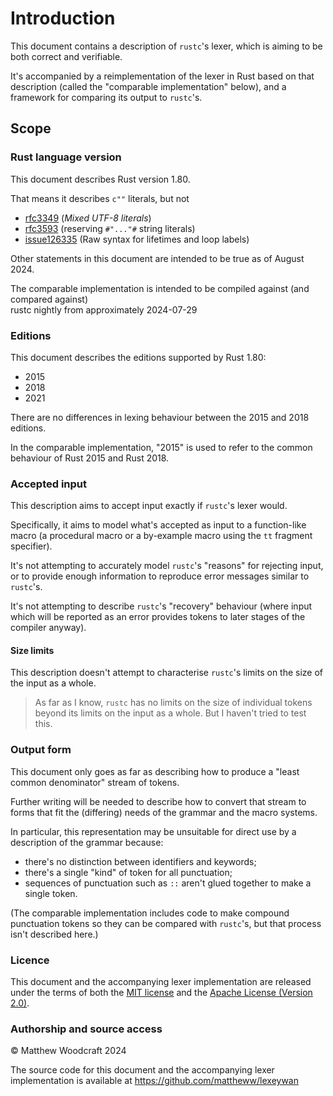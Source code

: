 # Introduction

This document contains a description of `rustc`'s lexer,
which is aiming to be both correct and verifiable.

It's accompanied by a reimplementation of the lexer in Rust based on that description
(called the "comparable implementation" below),
and a framework for comparing its output to `rustc`'s.

## Scope

### Rust language version

This document describes Rust version 1.80.

That means it describes `c""` literals, but not

- [rfc3349] (*Mixed UTF-8 literals*)
- [rfc3593] (reserving `#"..."#` string literals)
- [issue126335] (Raw syntax for lifetimes and loop labels)

Other statements in this document are intended to be true as of August 2024.

The comparable implementation is intended to be compiled against (and compared against)\
rustc nightly from approximately 2024-07-29


### Editions

This document describes the editions supported by Rust 1.80:
- 2015
- 2018
- 2021

There are no differences in lexing behaviour between the 2015 and 2018 editions.

In the comparable implementation, "2015" is used to refer to the common behaviour of Rust 2015 and Rust 2018.


### Accepted input

This description aims to accept input exactly if `rustc`'s lexer would.

Specifically, it aims to model what's accepted as input to a function-like macro
(a procedural macro or a by-example macro using the `tt` fragment specifier).

It's not attempting to accurately model `rustc`'s "reasons" for rejecting input,
or to provide enough information to reproduce error messages similar to `rustc`'s.

It's not attempting to describe `rustc`'s "recovery" behaviour
(where input which will be reported as an error provides tokens to later stages of the compiler anyway).


#### Size limits

This description doesn't attempt to characterise `rustc`'s limits on the size of the input as a whole.

> As far as I know, `rustc` has no limits on the size of individual tokens beyond its limits on the input as a whole.
> But I haven't tried to test this.


### Output form

This document only goes as far as describing how to produce a "least common denominator" stream of tokens.

Further writing will be needed to describe how to convert that stream to forms that fit the (differing) needs of the grammar and the macro systems.

In particular, this representation may be unsuitable for direct use by a description of the grammar because:

- there's no distinction between identifiers and keywords;
- there's a single "kind" of token for all punctuation;
- sequences of punctuation such as `::` aren't glued together to make a single token.

(The comparable implementation includes code to make compound punctuation tokens so they can be compared with `rustc`'s, but that process isn't described here.)


### Licence

This document and the accompanying lexer implementation are released under the terms of both the [MIT license] and the [Apache License (Version 2.0)].

[MIT license]: https://github.com/mattheww/lexeywan/blob/main/LICENSE-MIT
[Apache License (Version 2.0)]: https://github.com/mattheww/lexeywan/blob/main/LICENSE-APACHE


### Authorship and source access

© Matthew Woodcraft 2024

The source code for this document and the accompanying lexer implementation is available at <https://github.com/mattheww/lexeywan>


[rfc3349]: https://rust-lang.github.io/rfcs/3349-mixed-utf8-literals.html
[rfc3593]: https://github.com/rust-lang/rfcs/pull/3593
[issue126335]: https://github.com/rust-lang/rust/issues/126335

